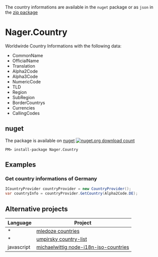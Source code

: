 

The country informations are available in the `nuget` package or as `json` in the [zip package](https://github.com/nager/Nager.Country/releases/latest/download/countries.zip)

# Nager.Country

Worldwirde Country Informations with the following data:

- CommonName
- OfficialName
- Translation
- Alpha2Code
- Alpha3Code
- NumericCode
- TLD
- Region
- SubRegion
- BorderCountrys
- Currencies
- CallingCodes

## nuget
The package is available on [nuget](https://www.nuget.org/packages/Nager.Country) [![nuget.org download count](https://img.shields.io/nuget/dt/nager.country.svg)](https://www.nuget.org/packages/Nager.Country/)
```
PM> install-package Nager.Country
```

## Examples

### Get country informations of Germany
```cs
ICountryProvider countryProvider = new CountryProvider();
var countryInfo = countryProvider.GetCountry(Alpha2Code.DE);
```

## Alternative projects

| Language | Project | 
| ------------- | ------------- | 
| * | [mledoze countries](https://github.com/mledoze/countries) |
| * | [umpirsky country-list](https://github.com/umpirsky/country-list) |
| javascript | [michaelwittig node-i18n-iso-countries](https://github.com/michaelwittig/node-i18n-iso-countries) |
